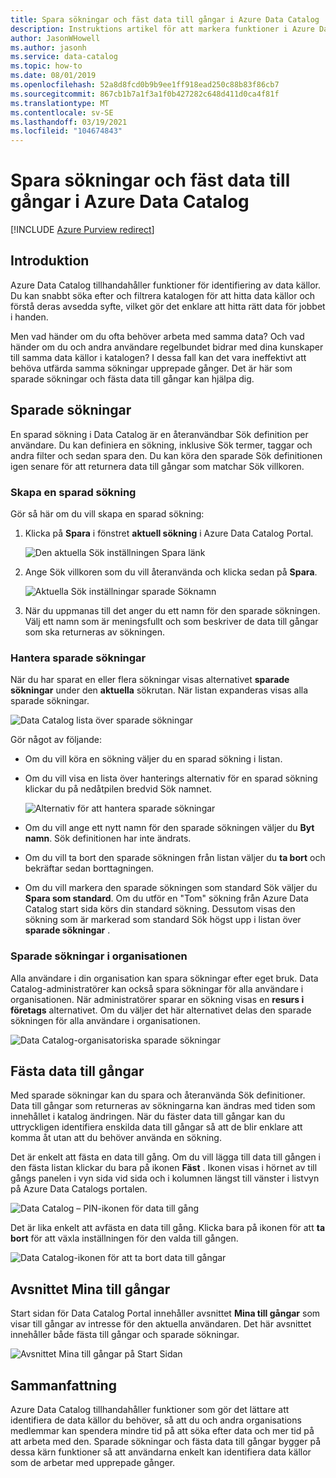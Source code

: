 ```yaml
---
title: Spara sökningar och fäst data till gångar i Azure Data Catalog
description: Instruktions artikel för att markera funktioner i Azure Data Catalog för att spara data källor och data till gångar för senare användning.
author: JasonWHowell
ms.author: jasonh
ms.service: data-catalog
ms.topic: how-to
ms.date: 08/01/2019
ms.openlocfilehash: 52a8d8fcd0b9b9ee1ff918ead250c88b83f86cb7
ms.sourcegitcommit: 867cb1b7a1f3a1f0b427282c648d411d0ca4f81f
ms.translationtype: MT
ms.contentlocale: sv-SE
ms.lasthandoff: 03/19/2021
ms.locfileid: "104674843"
---
```

# <a name="save-searches-and-pin-data-assets-in-azure-data-catalog"></a>Spara sökningar och fäst data till gångar i Azure Data Catalog

[!INCLUDE [Azure Purview redirect](../../includes/data-catalog-use-purview.md)]

## <a name="introduction"></a>Introduktion
Azure Data Catalog tillhandahåller funktioner för identifiering av data källor. Du kan snabbt söka efter och filtrera katalogen för att hitta data källor och förstå deras avsedda syfte, vilket gör det enklare att hitta rätt data för jobbet i handen.

Men vad händer om du ofta behöver arbeta med samma data? Och vad händer om du och andra användare regelbundet bidrar med dina kunskaper till samma data källor i katalogen? I dessa fall kan det vara ineffektivt att behöva utfärda samma sökningar upprepade gånger. Det är här som sparade sökningar och fästa data till gångar kan hjälpa dig.

## <a name="saved-searches"></a>Sparade sökningar
En sparad sökning i Data Catalog är en återanvändbar Sök definition per användare. Du kan definiera en sökning, inklusive Sök termer, taggar och andra filter och sedan spara den. Du kan köra den sparade Sök definitionen igen senare för att returnera data till gångar som matchar Sök villkoren.

### <a name="create-a-saved-search"></a>Skapa en sparad sökning
Gör så här om du vill skapa en sparad sökning:
1. Klicka på **Spara** i fönstret **aktuell sökning** i Azure Data Catalog Portal. 

    ![Den aktuella Sök inställningen Spara länk](./media/data-catalog-how-to-save-pin/01-save-option.png) 

2. Ange Sök villkoren som du vill återanvända och klicka sedan på **Spara**.

    ![Aktuella Sök inställningar sparade Söknamn](./media/data-catalog-how-to-save-pin/02-name.png)

3. När du uppmanas till det anger du ett namn för den sparade sökningen. Välj ett namn som är meningsfullt och som beskriver de data till gångar som ska returneras av sökningen.

### <a name="manage-saved-searches"></a>Hantera sparade sökningar
När du har sparat en eller flera sökningar visas alternativet **sparade sökningar** under den **aktuella** sökrutan. När listan expanderas visas alla sparade sökningar.

 ![Data Catalog lista över sparade sökningar](./media/data-catalog-how-to-save-pin/03-list.png)

Gör något av följande:

* Om du vill köra en sökning väljer du en sparad sökning i listan.

* Om du vill visa en lista över hanterings alternativ för en sparad sökning klickar du på nedåtpilen bredvid Sök namnet.

    ![Alternativ för att hantera sparade sökningar](./media/data-catalog-how-to-save-pin/04-managing.png)

* Om du vill ange ett nytt namn för den sparade sökningen väljer du **Byt namn**. Sök definitionen har inte ändrats.

* Om du vill ta bort den sparade sökningen från listan väljer du **ta bort** och bekräftar sedan borttagningen.

* Om du vill markera den sparade sökningen som standard Sök väljer du **Spara som standard**. Om du utför en "Tom" sökning från Azure Data Catalog start sida körs din standard sökning. Dessutom visas den sökning som är markerad som standard Sök högst upp i listan över **sparade sökningar** .

### <a name="organizational-saved-searches"></a>Sparade sökningar i organisationen
Alla användare i din organisation kan spara sökningar efter eget bruk. Data Catalog-administratörer kan också spara sökningar för alla användare i organisationen. När administratörer sparar en sökning visas en **resurs i företags** alternativet. Om du väljer det här alternativet delas den sparade sökningen för alla användare i organisationen.

 ![Data Catalog-organisatoriska sparade sökningar](./media/data-catalog-how-to-save-pin/08-organizational-saved-search.png)

## <a name="pinned-data-assets"></a>Fästa data till gångar
Med sparade sökningar kan du spara och återanvända Sök definitioner. Data till gångar som returneras av sökningarna kan ändras med tiden som innehållet i katalog ändringen. När du fäster data till gångar kan du uttryckligen identifiera enskilda data till gångar så att de blir enklare att komma åt utan att du behöver använda en sökning.

Det är enkelt att fästa en data till gång. Om du vill lägga till data till gången i den fästa listan klickar du bara på ikonen **Fäst** . Ikonen visas i hörnet av till gångs panelen i vyn sida vid sida och i kolumnen längst till vänster i listvyn på Azure Data Catalogs portalen.

![Data Catalog – PIN-ikonen för data till gång](./media/data-catalog-how-to-save-pin/05-pinning.png)

Det är lika enkelt att avfästa en data till gång. Klicka bara på ikonen för att **ta bort** för att växla inställningen för den valda till gången.

![Data Catalog-ikonen för att ta bort data till gångar](./media/data-catalog-how-to-save-pin/06-unpinning.png)

## <a name="the-my-assets-section"></a>Avsnittet Mina till gångar
Start sidan för Data Catalog Portal innehåller avsnittet **Mina till gångar** som visar till gångar av intresse för den aktuella användaren. Det här avsnittet innehåller både fästa till gångar och sparade sökningar.

![Avsnittet Mina till gångar på Start Sidan](./media/data-catalog-how-to-save-pin/07-my-assets.png)

## <a name="summary"></a>Sammanfattning
Azure Data Catalog tillhandahåller funktioner som gör det lättare att identifiera de data källor du behöver, så att du och andra organisations medlemmar kan spendera mindre tid på att söka efter data och mer tid på att arbeta med den. Sparade sökningar och fästa data till gångar bygger på dessa kärn funktioner så att användarna enkelt kan identifiera data källor som de arbetar med upprepade gånger.
